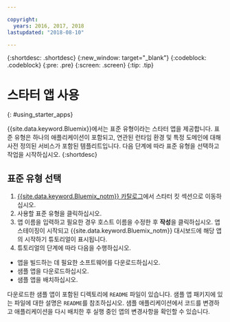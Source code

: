 ```yaml
---

copyright:
  years: 2016, 2017, 2018
lastupdated: "2018-08-10"

---
```


{:shortdesc: .shortdesc}
{:new_window: target="_blank"}
{:codeblock: .codeblock}
{:pre: .pre}
{:screen: .screen}
{:tip: .tip}

# 스타터 앱 사용
{: #using_starter_apps}

{{site.data.keyword.Bluemix}}에서는 표준 유형이라는 스타터 앱을 제공합니다. 표준 유형은 하나의 애플리케이션이 포함되고, 연관된 런타임 환경 및 특정 도메인에 대해 사전 정의된 서비스가 포함된 템플리트입니다. 다음 단계에 따라 표준 유형을 선택하고 작업을 시작하십시오.
{:shortdesc}

## 표준 유형 선택

1. [{{site.data.keyword.Bluemix_notm}} 카탈로그](https://console.{DomainName}/catalog/)에서
스타터 킷 섹션으로 이동하십시오.
2. 사용할 표준 유형을 클릭하십시오.
3. 앱 이름을 입력하고 필요한 경우 호스트 이름을 수정한 후 **작성**을 클릭하십시오. 앱 스테이징이 시작되고 {{site.data.keyword.Bluemix_notm}} 대시보드에 해당 앱의 시작하기 튜토리얼이 표시됩니다.
4. 튜토리얼의 단계에 따라 다음을 수행하십시오.  
  * 앱을 빌드하는 데 필요한 소프트웨어를 다운로드하십시오.
  * 샘플 앱을 다운로드하십시오.
  * 샘플 앱을 배치하십시오.

다운로드한 샘플 앱이 포함된 디렉토리에 `README` 파일이 있습니다. 샘플 앱 패키지에 있는 파일에 대한 설명은 `README`를 참조하십시오. 샘플 애플리케이션에서 코드를 변경하고 애플리케이션을 다시 배치한 후 실행 중인 앱의 변경사항을 확인할 수 있습니다.
